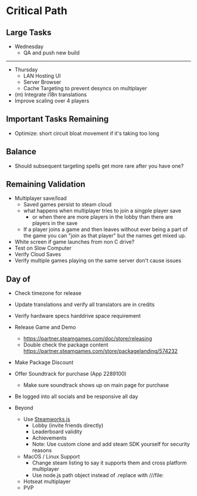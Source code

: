 # Critical Path
## Large Tasks
- Wednesday
    - QA and push new build
---
- Thursday
    - LAN Hosting UI
    - Server Browser
    - Cache Targeting to prevent desyncs on multiplayer
- (m) Integrate i18n translations
- Improve scaling over 4 players
## Important Tasks Remaining
- Optimize: short circuit bloat movement if it's taking too long

## Balance
- Should subsequent targeting spells get more rare after you have one?

## Remaining Validation
- Multiplayer save/load
    - Saved games persist to steam cloud
    - what happens when multiplayer tries to join a singple player save
        - or when there are more players in the lobby than there are players in the save
    - If a player joins a game and then leaves without ever being a part of the game you can "join as that player" but the names get mixed up.
- White screen if game launches from non C drive?
- Test on Slow Computer
- Verify Cloud Saves
- Verify multiple games playing on the same server don't cause issues

## Day of
- Check timezone for release
- Update translations and verify all translators are in credits
- Verify hardware specs harddrive space requirement
- Release Game and Demo
    - https://partner.steamgames.com/doc/store/releasing
    - Double check the package content https://partner.steamgames.com/store/packagelanding/574232
- Make Package Discount
- Offer Soundtrack for purchase (App 2289100)
    - Make sure soundtrack shows up on main page for purchase
- Be logged into all socials and be responsive all day

- Beyond
    - Use [Steamworks.js](https://github.com/ceifa/steamworks.js)
        - Lobby (invite friends directly)
        - Leaderboard validity
        - Achievements
        - Note: Use custom clone and add steam SDK yourself for security reasons
    - MacOS / Linux Support
        - Change steam listing to say it supports them and cross platform multiplayer
        - Use node.js path object instead of .replace with ///file:
    - Hotseat multiplayer
    - PVP